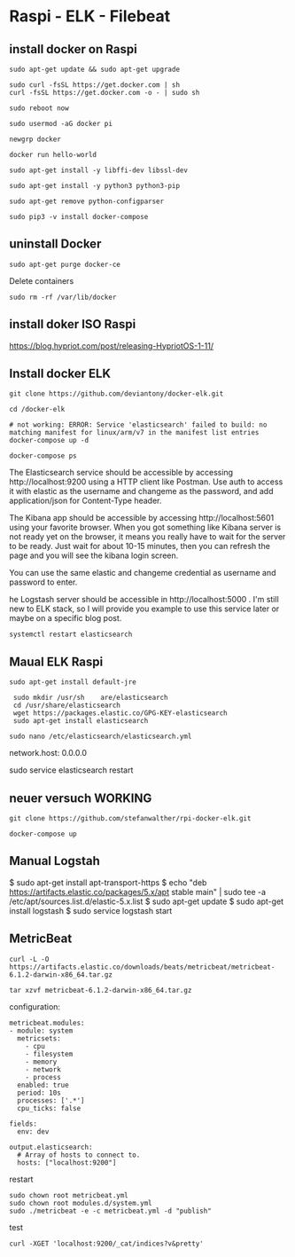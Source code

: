 ﻿# Raspi - ELK - Filebeat

## install docker on Raspi 

    sudo apt-get update && sudo apt-get upgrade

    sudo curl -fsSL https://get.docker.com | sh
    curl -fsSL https://get.docker.com -o - | sudo sh

    sudo reboot now 

    sudo usermod -aG docker pi

    newgrp docker

    docker run hello-world

    sudo apt-get install -y libffi-dev libssl-dev

    sudo apt-get install -y python3 python3-pip

    sudo apt-get remove python-configparser

    sudo pip3 -v install docker-compose

## uninstall Docker 

    sudo apt-get purge docker-ce

Delete containers 

    sudo rm -rf /var/lib/docker

## install doker ISO Raspi 

https://blog.hypriot.com/post/releasing-HypriotOS-1-11/

## Install docker ELK 

    git clone https://github.com/deviantony/docker-elk.git
    
    cd /docker-elk
    
    # not working: ERROR: Service 'elasticsearch' failed to build: no matching manifest for linux/arm/v7 in the manifest list entries
    docker-compose up -d 

    docker-compose ps



The Elasticsearch service should be accessible by accessing http://localhost:9200 using a HTTP client like Postman. Use auth to access it with elastic as the username and changeme as the password, and add application/json for Content-Type header.

The Kibana app should be accessible by accessing http://localhost:5601 using your favorite browser. When you got something like Kibana server is not ready yet on the browser, it means you really have to wait for the server to be ready. Just wait for about 10-15 minutes, then you can refresh the page and you will see the kibana login screen.

You can use the same elastic and changeme credential as username and password to enter.

he Logstash server should be accessible in http://localhost:5000 . I'm still new to ELK stack, so I will provide you example to use this service later or maybe on a specific blog post.



    systemctl restart elasticsearch
## Maual ELK Raspi 

    sudo apt-get install default-jre

     sudo mkdir /usr/sh    are/elasticsearch
     cd /usr/share/elasticsearch
     wget https://packages.elastic.co/GPG-KEY-elasticsearch
     sudo apt-get install elasticsearch

    sudo nano /etc/elasticsearch/elasticsearch.yml

network.host: 0.0.0.0

sudo service elasticsearch restart


## neuer versuch WORKING

    git clone https://github.com/stefanwalther/rpi-docker-elk.git

    docker-compose up

## Manual Logstah 

$ sudo apt-get install apt-transport-https
$ echo "deb https://artifacts.elastic.co/packages/5.x/apt stable main" | sudo tee -a /etc/apt/sources.list.d/elastic-5.x.list
$ sudo apt-get update
$ sudo apt-get install logstash
$ sudo service logstash start


## MetricBeat 

    curl -L -O https://artifacts.elastic.co/downloads/beats/metricbeat/metricbeat-6.1.2-darwin-x86_64.tar.gz

    tar xzvf metricbeat-6.1.2-darwin-x86_64.tar.gz

configuration:

    metricbeat.modules:
    - module: system
      metricsets:
        - cpu
        - filesystem
        - memory
        - network
        - process
      enabled: true
      period: 10s
      processes: ['.*']
      cpu_ticks: false

    fields:
      env: dev

    output.elasticsearch:
      # Array of hosts to connect to.
      hosts: ["localhost:9200"]

restart 

    sudo chown root metricbeat.yml 
    sudo chown root modules.d/system.yml 
    sudo ./metricbeat -e -c metricbeat.yml -d "publish"

test 

    curl -XGET 'localhost:9200/_cat/indices?v&pretty'



